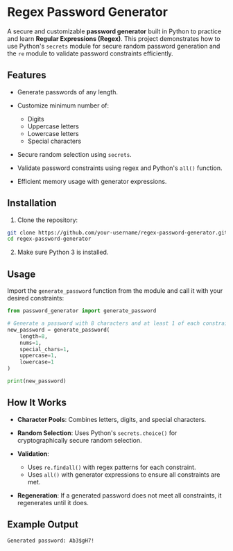 # Regex Password Generator

A secure and customizable **password generator** built in Python to practice and learn **Regular Expressions (Regex)**. This project demonstrates how to use Python's `secrets` module for secure random password generation and the `re` module to validate password constraints efficiently.

## Features

* Generate passwords of any length.
* Customize minimum number of:

  * Digits
  * Uppercase letters
  * Lowercase letters
  * Special characters
* Secure random selection using `secrets`.
* Validate password constraints using regex and Python's `all()` function.
* Efficient memory usage with generator expressions.

## Installation

1. Clone the repository:

```bash
git clone https://github.com/your-username/regex-password-generator.git
cd regex-password-generator
```

2. Make sure Python 3 is installed.

## Usage

Import the `generate_password` function from the module and call it with your desired constraints:

```python
from password_generator import generate_password

# Generate a password with 8 characters and at least 1 of each constraint
new_password = generate_password(
    length=8,
    nums=1,
    special_chars=1,
    uppercase=1,
    lowercase=1
)

print(new_password)
```

## How It Works

* **Character Pools**: Combines letters, digits, and special characters.
* **Random Selection**: Uses Python's `secrets.choice()` for cryptographically secure random selection.
* **Validation**:

  * Uses `re.findall()` with regex patterns for each constraint.
  * Uses `all()` with generator expressions to ensure all constraints are met.
* **Regeneration**: If a generated password does not meet all constraints, it regenerates until it does.

## Example Output

```
Generated password: Ab3$gH7!
```


